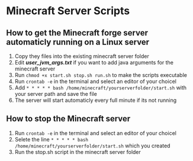 # Minecraft Server Scripts

## How to get the Minecraft forge server automaticly running on a Linux server
1. Copy they files into the existing minecraft server folder
2. Edit ***user_jvm_args.txt*** if you want to add java arguments for the minecraft server
3. Run `chmod +x start.sh stop.sh run.sh` to make the scripts executable
4. Run `crontab -e` in the terminal and select an editor of your choicel
5. Add `* * * * * bash /home/minecraft/yourserverfolder/start.sh` with your server path and save the file
6. The server will start automaticly every full minute if its not running

## How to stop the Minecraft server
1. Run `crontab -e` in the terminal and select an editor of your choicel
2. Selete the line `* * * * * bash /home/minecraft/yourserverfolder/start.sh` which you created
3. Run the stop.sh script in the minecraft server folder
